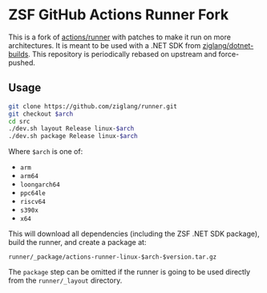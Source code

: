 # ZSF GitHub Actions Runner Fork

This is a fork of [actions/runner](https://github.com/actions/runner) with
patches to make it run on more architectures. It is meant to be used with a .NET
SDK from [ziglang/dotnet-builds](https://github.com/ziglang/dotnet-builds). This
repository is periodically rebased on upstream and force-pushed.

## Usage

```bash
git clone https://github.com/ziglang/runner.git
git checkout $arch
cd src
./dev.sh layout Release linux-$arch
./dev.sh package Release linux-$arch
```

Where `$arch` is one of:

* `arm`
* `arm64`
* `loongarch64`
* `ppc64le`
* `riscv64`
* `s390x`
* `x64`

This will download all dependencies (including the ZSF .NET SDK package), build
the runner, and create a package at:

```
runner/_package/actions-runner-linux-$arch-$version.tar.gz
```

The `package` step can be omitted if the runner is going to be used directly
from the `runner/_layout` directory.
